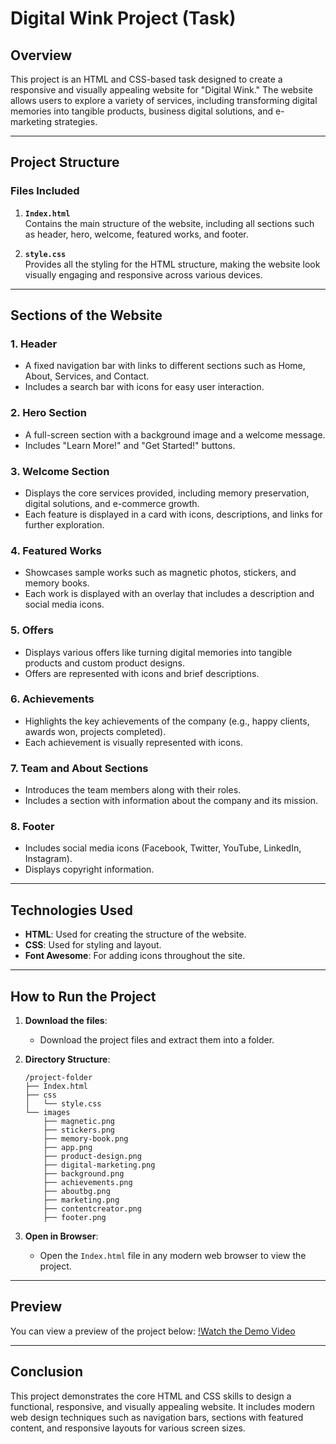 # **Digital Wink Project (Task)**

## **Overview**
This project is an HTML and CSS-based task designed to create a responsive and visually appealing website for "Digital Wink." The website allows users to explore a variety of services, including transforming digital memories into tangible products, business digital solutions, and e-marketing strategies. 

---

## **Project Structure**
### **Files Included**
1. **`Index.html`**  
   Contains the main structure of the website, including all sections such as header, hero, welcome, featured works, and footer.
   
2. **`style.css`**  
   Provides all the styling for the HTML structure, making the website look visually engaging and responsive across various devices.

---

## **Sections of the Website**
### 1. **Header**
   - A fixed navigation bar with links to different sections such as Home, About, Services, and Contact.
   - Includes a search bar with icons for easy user interaction.

### 2. **Hero Section**
   - A full-screen section with a background image and a welcome message.
   - Includes "Learn More!" and "Get Started!" buttons.

### 3. **Welcome Section**
   - Displays the core services provided, including memory preservation, digital solutions, and e-commerce growth.
   - Each feature is displayed in a card with icons, descriptions, and links for further exploration.

### 4. **Featured Works**
   - Showcases sample works such as magnetic photos, stickers, and memory books.
   - Each work is displayed with an overlay that includes a description and social media icons.

### 5. **Offers**
   - Displays various offers like turning digital memories into tangible products and custom product designs.
   - Offers are represented with icons and brief descriptions.

### 6. **Achievements**
   - Highlights the key achievements of the company (e.g., happy clients, awards won, projects completed).
   - Each achievement is visually represented with icons.

### 7. **Team and About Sections**
   - Introduces the team members along with their roles.
   - Includes a section with information about the company and its mission.

### 8. **Footer**
   - Includes social media icons (Facebook, Twitter, YouTube, LinkedIn, Instagram).
   - Displays copyright information.

---

## **Technologies Used**
- **HTML**: Used for creating the structure of the website.
- **CSS**: Used for styling and layout.
- **Font Awesome**: For adding icons throughout the site.

---

## **How to Run the Project**
1. **Download the files**:
   - Download the project files and extract them into a folder.
   
2. **Directory Structure**:
   ```
   /project-folder
   ├── Index.html
   ├── css
   │   └── style.css
   └── images
       ├── magnetic.png
       ├── stickers.png
       ├── memory-book.png
       ├── app.png
       ├── product-design.png
       ├── digital-marketing.png
       ├── background.png
       ├── achievements.png
       ├── aboutbg.png
       ├── marketing.png
       ├── contentcreator.png
       ├── footer.png
   ```

3. **Open in Browser**:
   - Open the `Index.html` file in any modern web browser to view the project.

---

## **Preview**
You can view a preview of the project below:
[!Watch the Demo Video](https://github.com/user-attachments/assets/ae863edd-cecb-4311-895f-f450635243e6)

---

## **Conclusion**
This project demonstrates the core HTML and CSS skills to design a functional, responsive, and visually appealing website. It includes modern web design techniques such as navigation bars, sections with featured content, and responsive layouts for various screen sizes.
